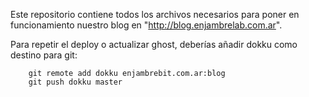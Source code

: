 Este repositorio contiene todos los archivos necesarios para poner en funcionamiento
nuestro blog en "http://blog.enjambrelab.com.ar".

Para repetir el deploy o actualizar ghost, deberías añadir dokku como
destino para git:

```
	git remote add dokku enjambrebit.com.ar:blog
	git push dokku master
```
